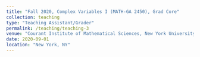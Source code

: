 ```yaml
---
title: "Fall 2020, Complex Variables I (MATH-GA 2450), Grad Core"
collection: teaching
type: "Teaching Assistant/Grader"
permalink: /teaching/teaching-3
venue: "Courant Institute of Mathematical Sciences, New York University"
date: 2020-09-01
location: "New York, NY"
---
```


